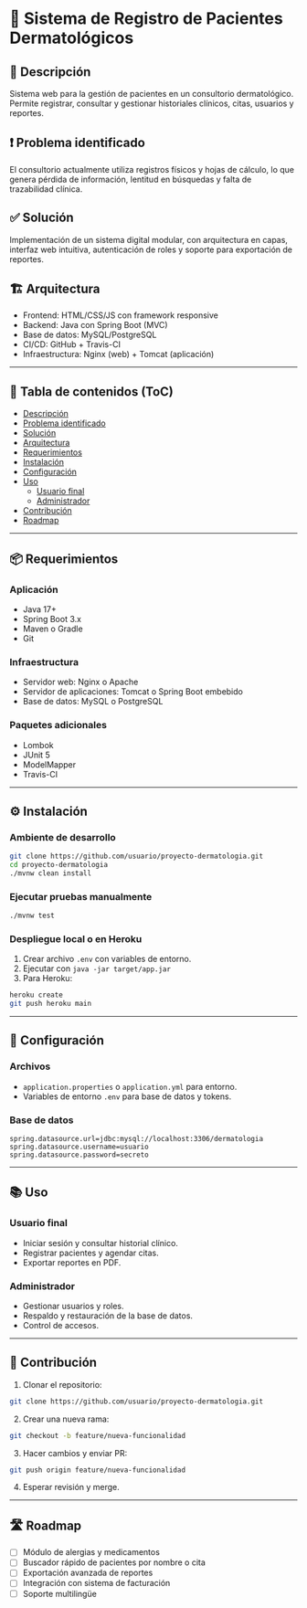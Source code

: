 
# 🧴 Sistema de Registro de Pacientes Dermatológicos

## 📝 Descripción
Sistema web para la gestión de pacientes en un consultorio dermatológico. Permite registrar, consultar y gestionar historiales clínicos, citas, usuarios y reportes.

## ❗ Problema identificado
El consultorio actualmente utiliza registros físicos y hojas de cálculo, lo que genera pérdida de información, lentitud en búsquedas y falta de trazabilidad clínica.

## ✅ Solución
Implementación de un sistema digital modular, con arquitectura en capas, interfaz web intuitiva, autenticación de roles y soporte para exportación de reportes.

## 🏗️ Arquitectura
- Frontend: HTML/CSS/JS con framework responsive
- Backend: Java con Spring Boot (MVC)
- Base de datos: MySQL/PostgreSQL
- CI/CD: GitHub + Travis-CI
- Infraestructura: Nginx (web) + Tomcat (aplicación)

---

## 📑 Tabla de contenidos (ToC)
- [Descripción](#-descripción)
- [Problema identificado](#-problema-identificado)
- [Solución](#-solución)
- [Arquitectura](#-arquitectura)
- [Requerimientos](#-requerimientos)
- [Instalación](#-instalación)
- [Configuración](#-configuración)
- [Uso](#-uso)
  - [Usuario final](#usuario-final)
  - [Administrador](#administrador)
- [Contribución](#-contribución)
- [Roadmap](#-roadmap)

---

## 📦 Requerimientos

### Aplicación
- Java 17+
- Spring Boot 3.x
- Maven o Gradle
- Git

### Infraestructura
- Servidor web: Nginx o Apache
- Servidor de aplicaciones: Tomcat o Spring Boot embebido
- Base de datos: MySQL o PostgreSQL

### Paquetes adicionales
- Lombok
- JUnit 5
- ModelMapper
- Travis-CI

---

## ⚙️ Instalación

### Ambiente de desarrollo
```bash
git clone https://github.com/usuario/proyecto-dermatologia.git
cd proyecto-dermatologia
./mvnw clean install
```

### Ejecutar pruebas manualmente
```bash
./mvnw test
```

### Despliegue local o en Heroku
1. Crear archivo `.env` con variables de entorno.
2. Ejecutar con `java -jar target/app.jar`
3. Para Heroku:
```bash
heroku create
git push heroku main
```

---

## 🔧 Configuración

### Archivos
- `application.properties` o `application.yml` para entorno.
- Variables de entorno `.env` para base de datos y tokens.

### Base de datos
```properties
spring.datasource.url=jdbc:mysql://localhost:3306/dermatologia
spring.datasource.username=usuario
spring.datasource.password=secreto
```

---

## 📚 Uso

### Usuario final
- Iniciar sesión y consultar historial clínico.
- Registrar pacientes y agendar citas.
- Exportar reportes en PDF.

### Administrador
- Gestionar usuarios y roles.
- Respaldo y restauración de la base de datos.
- Control de accesos.

---

## 🤝 Contribución

1. Clonar el repositorio:
```bash
git clone https://github.com/usuario/proyecto-dermatologia.git
```
2. Crear una nueva rama:
```bash
git checkout -b feature/nueva-funcionalidad
```
3. Hacer cambios y enviar PR:
```bash
git push origin feature/nueva-funcionalidad
```
4. Esperar revisión y merge.

---

## 🛣️ Roadmap

- [ ] Módulo de alergias y medicamentos
- [ ] Buscador rápido de pacientes por nombre o cita
- [ ] Exportación avanzada de reportes
- [ ] Integración con sistema de facturación
- [ ] Soporte multilingüe

